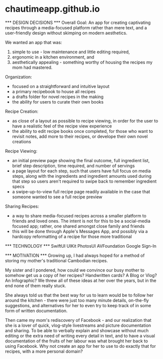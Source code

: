 # chautimeapp.github.io

*** DESIGN DECISIONS ***
Overall Goal:
An app for creating captivating recipes through a media-focused platform rather than mere text, and a user-friendly design without skimping on modern aesthetics.

We wanted an app that was:
1. simple to use - low maintenance and little editing required,
2. ergonomic in a kitchen environment, and
3. aesthetically appealing - something worthy of housing the recipes my mom had mastered.

Organization:
- focused on a straightforward and intuitive layout
- a primary recipebook to house all recipes
- a drafts folder for novel recipes in the making
- the ability for users to curate their own books

Recipe Creation:
- as close of a layout as possible to recipe viewing, in order for the user to have a realistic feel of the recipe view experience
- the ability to edit recipe books once completed, for those who want to revisit notes, add more to their recipes, or develope their own novel creations

Recipe Viewing:
- an initial preview page showing the final outcome, full ingredient list, brief step description, time required, and number of servings
- a page layout for each step, such that users have full focus on media steps, along with the ingredients and ingredient amounts used during that step so users aren't required to swipe back to remember ingredient specs
- a swipe-up-to-view full recipe page readily available in the case that someone wanted to see a full recipe preview

Sharing Recipes:
- a way to share media-focused recipes across a smaller platform to friends and loved ones. The intent is not for this to be a social-media focused app; rather, one shared amongst close family and friends
- this will be done through Apple's Messages App, and possibly via a hardcopy reformatting of a recipe for those more traditional


*** TECHNOLOGY ***
SwiftUI
UIKit
PhotosUI
AVFoundation
Google Sign-In


*** MOTIVATION ***
Growing up, I had always hoped for a method of storing my mother's traditional Cambodian recipes.

My sister and I pondered, how could we convince our busy mother to somehow get us a copy of her recipes? Handwritten cards? A Blog or Vlog? An Infographic? We threw all of these ideas at her over the years, but in the end none of them really stuck.

She always told us that the best way for us to learn would be to follow her around the kitchen - there were just too many minute details, on-the-fly suggestions, and alternatives for her to even try to keep track of in some form of written documentation.

Then came my mom's rediscovery of Facebook - and our realization that she is a lover of quick, vlog-style livestreams and picture documentation and sharing. To be able to verbally explain and showcase without much editing or the extra need of writing every detail in text, and to have a visual documentation of the fruits of her labour was what brought her back to using Facebook. Why not create an app for her to use to do exactly that for recipes, with a more personal domain?